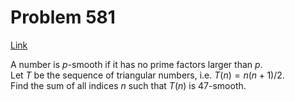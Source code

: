 # Problem 581

[Link](https://projecteuler.net/problem=581)

A number is $p$-smooth if it has no prime factors larger than $p$.  
Let $T$ be the sequence of triangular numbers, i.e. $T(n)=n(n+1)/2$.  
Find the sum of all indices $n$ such that $T(n)$ is $47$-smooth.
